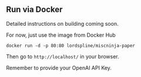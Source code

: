 ## Run via Docker

Detailed instructions on building coming soon.

For now, just use the image from Docker Hub

```
docker run -d -p 80:80 lordspline/miscninja-paper
```

Then go to `http://localhost/` in your browser.

Remember to provide your OpenAI API Key.

